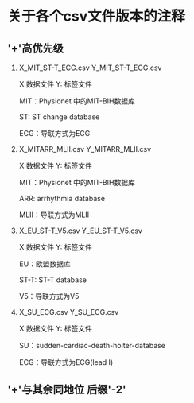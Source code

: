 # 关于各个csv文件版本的注释

## '+'高优先级

1. X_MIT_ST-T_ECG.csv  Y_MIT_ST-T_ECG.csv

   X:数据文件  Y: 标签文件

   MIT：Physionet 中的MIT-BIH数据库

   ST: ST change database

   ECG：导联方式为ECG

2. X_MITARR_MLII.csv  Y_MITARR_MLII.csv

   X:数据文件  Y: 标签文件

   MIT：Physionet 中的MIT-BIH数据库

   ARR: arrhythmia database

   MLII：导联方式为MLII

3. X_EU_ST-T_V5.csv    Y_EU_ST-T_V5.csv

   X:数据文件  Y: 标签文件

   EU：欧盟数据库

   ST-T: ST-T database

   V5：导联方式为V5

4. X_SU_ECG.csv  Y_SU_ECG.csv

   X:数据文件  Y: 标签文件

   SU：sudden-cardiac-death-holter-database

   ECG：导联方式为ECG(lead I)

## '+'与其余同地位  后缀'-2'

